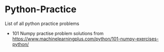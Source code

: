 # Python-Practice
List of all python practice problems
 - 101 Numpy practise problem solutions from https://www.machinelearningplus.com/python/101-numpy-exercises-python/
